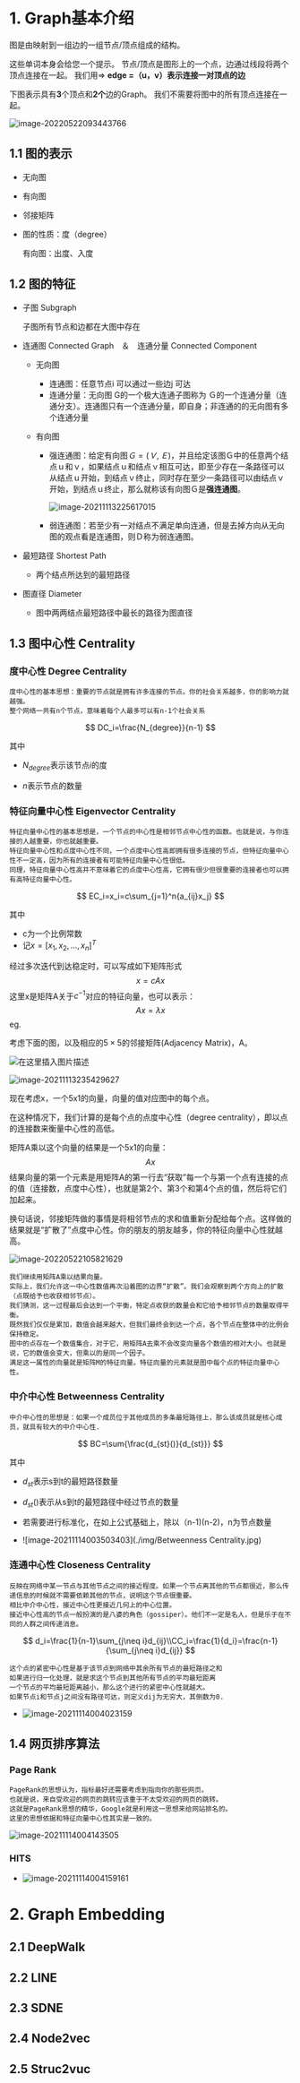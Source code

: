 # 1. Graph基本介绍

图是由映射到一组边的一组节点/顶点组成的结构。 

这些单词本身会给您一个提示。 节点/顶点是图形上的一个点，边通过线段将两个顶点连接在一起。 我们用=> **edge =（u，v）**表示连接一对顶点的**边**

下图表示具有**3**个顶点和**2个**边的Graph。 我们不需要将图中的所有顶点连接在一起。

![image-20220522093443766](./img/graph.jpg)

## 1.1 图的表示

- 无向图

- 有向图

- 邻接矩阵

- 图的性质：度（degree）

  有向图：出度、入度

## 1.2 图的特征

- 子图 Subgraph

  子图所有节点和边都在大图中存在

- 连通图 Connected Graph　＆　连通分量 Connected Component

  - 无向图

    - 连通图：任意节点i 可以通过一些边j 可达
    - 连通分量：无向图 G的一个极大连通子图称为 Ｇ的一个连通分量（连通分支）。连通图只有一个连通分量，即自身；非连通的的无向图有多个连通分量

  - 有向图

    - 强连通图：给定有向图$Ｇ=(Ｖ,Ｅ)$，并且给定该图Ｇ中的任意两个结点ｕ和ｖ，如果结点ｕ和结点ｖ相互可达，即至少存在一条路径可以从结点ｕ开始，到结点ｖ终止，同时存在至少一条路径可以由结点ｖ开始，到结点ｕ终止，那么就称该有向图Ｇ是**强连通图**。

      ![image-20211113225617015](./img/强连通图.jpg)

    - 弱连通图：若至少有一对结点不满足单向连通，但是去掉方向从无向图的观点看是连通图，则Ｄ称为弱连通图。

- 最短路径 Shortest Path

  - 两个结点所达到的最短路径

- 图直径 Diameter

  - 图中两两结点最短路径中最长的路径为图直径

## 1.3 图中心性 Centrality

### 度中心性 Degree Centrality

```
度中心性的基本思想：重要的节点就是拥有许多连接的节点。你的社会关系越多，你的影响力就越强。
整个网络一共有n个节点，意味着每个人最多可以有n-1个社会关系
```

$$
DC_i=\frac{N_{degree}}{n-1}
$$

其中

- $N_{degree}$表示该节点$i$的度

- $n$表示节点的数量

### 特征向量中心性 Eigenvector Centrality

```
特征向量中心性的基本思想是，一个节点的中心性是相邻节点中心性的函数。也就是说，与你连接的人越重要，你也就越重要。
特征向量中心性和点度中心性不同，一个点度中心性高即拥有很多连接的节点，但特征向量中心性不一定高，因为所有的连接者有可能特征向量中心性很低。
同理，特征向量中心性高并不意味着它的点度中心性高，它拥有很少但很重要的连接者也可以拥有高特征向量中心性。
```

$$
EC_i=x_i=c\sum_{j=1}^n{a_{ij}x_j}
$$

其中

- c为一个比例常数
- 记$x=[x_1,x_2,...,x_n]^T$

经过多次迭代到达稳定时，可以写成如下矩阵形式
$$
x=cAx
$$
这里x是矩阵A关于$c^{-1}$对应的特征向量，也可以表示：
$$
Ax=\lambda x
$$
eg.

考虑下面的图，以及相应的$5×5$的邻接矩阵(Adjacency Matrix)，A。

![在这里插入图片描述](./img/矩阵图.jpg)

![image-20211113235429627](./img/邻接矩阵.jpg)

现在考虑x，一个5x1的向量，向量的值对应图中的每个点。

在这种情况下，我们计算的是每个点的点度中心性（degree centrality），即以点的连接数来衡量中心性的高低。

矩阵A乘以这个向量的结果是一个5x1的向量：
$$
Ax
$$
结果向量的第一个元素是用矩阵A的第一行去“获取”每一个与第一个点有连接的点的值（连接数，点度中心性），也就是第2个、第3个和第4个点的值，然后将它们加起来。

换句话说，邻接矩阵做的事情是将相邻节点的求和值重新分配给每个点。这样做的结果就是“扩散了”点度中心性。你的朋友的朋友越多，你的特征向量中心性就越高。

![image-20220522105821629](./img/update.jpg)

```
我们继续用矩阵A乘以结果向量。
实际上，我们允许这一中心性数值再次沿着图的边界“扩散”。我们会观察到两个方向上的扩散（点既给予也收获相邻节点）。
我们猜测，这一过程最后会达到一个平衡，特定点收获的数量会和它给予相邻节点的数量取得平衡。
既然我们仅仅是累加，数值会越来越大，但我们最终会到达一个点，各个节点在整体中的比例会保持稳定。
图中的点存在一个数值集合，对于它，用矩阵A去乘不会改变向量各个数值的相对大小。也就是说，它的数值会变大，但乘以的是同一个因子。
满足这一属性的向量就是矩阵M的特征向量。特征向量的元素就是图中每个点的特征向量中心性。
```

### 中介中心性 Betweenness Centrality

```
中介中心性的思想是：如果一个成员位于其他成员的多条最短路径上，那么该成员就是核心成员，就具有较大的中介中心性.
```

$$
BC=\sum{\frac{d_{st}()}{d_{st}}}
$$

其中

- $d_{st}$表示s到t的最短路径数量
- $d_{st}()$表示从s到t的最短路径中经过节点的数量
- 若需要进行标准化，在如上公式基础上，除以（n-1)(n-2)，n为节点数量

- ![image-20211114003503403](./img/Betweenness Centrality.jpg)

### 连通中心性 Closeness Centrality

```
反映在网络中某一节点与其他节点之间的接近程度。如果一个节点离其他的节点都很近，那么传递信息的时候就不需要依赖其他的节点，说明这个节点很重要。
相比中介中心性，接近中心性更接近几何上的中心位置。
接近中心性高的节点一般扮演的是八婆的角色（gossiper）。他们不一定是名人，但是乐于在不同的人群之间传递消息。
```

$$
d_i=\frac{1}{n-1}\sum_{j\neq i}d_{ij}\\CC_i=\frac{1}{d_i}=\frac{n-1}{\sum_{j\neq i}d_{ij}}
$$

```
这个点的紧密中心性是基于该节点到网络中其余所有节点的最短路径之和
如果进行归一化处理，就是求这个节点到其他所有节点的平均最短距离
一个节点的平均最短距离越小，那么这个进行的紧密中心性就越大。
如果节点i和节点j之间没有路径可达，则定义dij为无穷大，其倒数为0.
```

- ![image-20211114004023159](./img/CC.jpg)

## 1.4 网页排序算法

### Page Rank

```
PageRank的思想认为，指标最好还需要考虑到指向你的那些网页。
也就是说，来自受欢迎的网页的跳转应该重于不太受欢迎的网页的跳转。
这就是PageRank思想的精华，Google就是利用这一思想来给网站排名的。
这里的思想依据和特征向量中心性其实是一致的。
```



![image-20211114004143505](./img/RageRank.jpg)

### HITS

- ![image-20211114004159161](./img/HITS.jpg)

# 2. Graph Embedding

## 2.1 DeepWalk

## 2.2 LINE

## 2.3 SDNE

## 2.4 Node2vec

## 2.5 Struc2vuc


